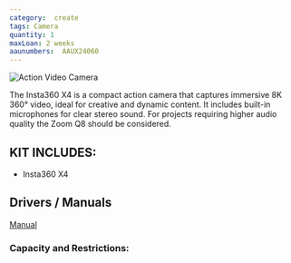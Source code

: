 ```yaml
---
category:  create
tags: Camera
quantity: 1
maxLoan: 2 weeks
aaunumbers:  AAUX24060
---
```

![Action Video Camera](https://aabworld.com/media/catalog/product/cache/237ef60c9f2fe0eb30d3cc363694a887/1/6/1663604159_img_1843309_1.jpg)

The Insta360 X4 is a compact action camera that captures immersive 8K 360° video, ideal for creative and dynamic content. It includes built-in microphones for clear stereo sound. For projects requiring higher audio quality the Zoom Q8 should be considered.
## KIT INCLUDES:
-  Insta360 X4

## Drivers / Manuals
[Manual](https://res.insta360.com/static/70093bf5f9bb8eb319b3b60e054ffb91/X4_UserManual_EN.pdf)



### Capacity and Restrictions:

